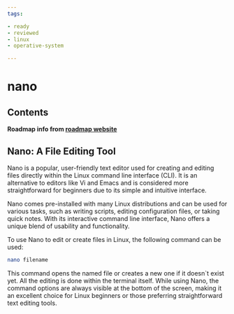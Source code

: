 ```yaml
---
tags:

- ready
- reviewed
- linux
- operative-system

---
```


# nano

## Contents

__Roadmap info from [roadmap website](https://roadmap.sh/linux/editing-files/nano)__

## Nano: A File Editing Tool

Nano is a popular, user-friendly text editor used for creating and editing files directly within the Linux command line interface (CLI). It is an alternative to editors like Vi and Emacs and is considered more straightforward for beginners due to its simple and intuitive interface.

Nano comes pre-installed with many Linux distributions and can be used for various tasks, such as writing scripts, editing configuration files, or taking quick notes. With its interactive command line interface, Nano offers a unique blend of usability and functionality.

To use Nano to edit or create files in Linux, the following command can be used:

```bash
nano filename

```

This command opens the named file or creates a new one if it doesn`t exist yet. All the editing is done within the terminal itself. While using Nano, the command options are always visible at the bottom of the screen, making it an excellent choice for Linux beginners or those preferring straightforward text editing tools.
